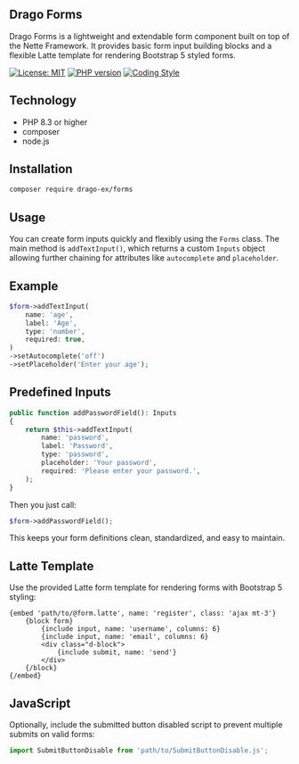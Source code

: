 ## Drago Forms
Drago Forms is a lightweight and extendable form component built on top of the Nette Framework.
It provides basic form input building blocks and a flexible Latte template for rendering Bootstrap 5 styled forms.

[![License: MIT](https://img.shields.io/badge/License-MIT-yellow.svg)](https://raw.githubusercontent.com/drago-ex/forms/master/license.md)
[![PHP version](https://badge.fury.io/ph/drago-ex%2Fforms.svg)](https://badge.fury.io/ph/drago-ex%2Fforms)
[![Coding Style](https://github.com/drago-ex/forms/actions/workflows/coding-style.yml/badge.svg)](https://github.com/drago-ex/forms/actions/workflows/coding-style.yml)

## Technology
- PHP 8.3 or higher
- composer
- node.js

## Installation
```bash
composer require drago-ex/forms
```

## Usage
You can create form inputs quickly and flexibly using the `Forms` class. The main method is `addTextInput()`,
which returns a custom `Inputs` object allowing further chaining for attributes like `autocomplete` and `placeholder`.

## Example
```php
$form->addTextInput(
    name: 'age',
    label: 'Age',
    type: 'number',
    required: true,
)
->setAutocomplete('off')
->setPlaceholder('Enter your age');
```

## Predefined Inputs
```php
public function addPasswordField(): Inputs
{
    return $this->addTextInput(
        name: 'password',
        label: 'Password',
        type: 'password',
        placeholder: 'Your password',
        required: 'Please enter your password.',
    );
}
```

Then you just call:
```php
$form->addPasswordField();
```
This keeps your form definitions clean, standardized, and easy to maintain.

## Latte Template
Use the provided Latte form template for rendering forms with Bootstrap 5 styling:
```latte
{embed 'path/to/@form.latte', name: 'register', class: 'ajax mt-3'}
    {block form}
        {include input, name: 'username', columns: 6}
        {include input, name: 'email', columns: 6}
        <div class="d-block">
            {include submit, name: 'send'}
        </div>
    {/block}
{/embed}
```

## JavaScript
Optionally, include the submitted button disabled script to prevent multiple submits on valid forms:
```js
import SubmitButtonDisable from 'path/to/SubmitButtonDisable.js';
```
